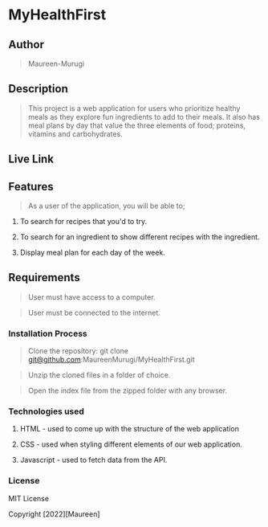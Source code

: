 # MyHealthFirst

## Author

> Maureen-Murugi

## Description

> This project is a web application for users who prioritize healthy meals as they explore fun ingredients to add to their meals. It also has meal plans by day that value the three elements of food; proteins, vitamins and carbohydrates.

## Live Link

> 

## Features

> As a user of the application, you will be able to;

1. To search for recipes that you'd to try.

2. To search for an ingredient to show different recipes with the ingredient.

3. Display meal plan for each day of the week.

## Requirements

> User must have access to a computer.

> User must be connected to the internet.

### Installation Process

> Clone the repository: git clone git@github.com:MaureenMurugi/MyHealthFirst.git

> Unzip the cloned files in a folder of choice.

> Open the index file from the zipped folder with any browser.

### Technologies used

1. HTML - used to come up with the structure of the web application

2. CSS - used when styling different elements of our web application.

3. Javascript - used to fetch data from the API.

### License

MIT License

Copyright [2022][Maureen]



